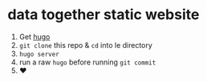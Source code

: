 # data together **static** website

1. Get [hugo](https://github.com/gethugoio/hugo)
2. `git clone` this repo & `cd` into le directory
3. `hugo server`
4. run a raw `hugo` before running `git commit`
5. :heart: